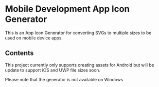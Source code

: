 # Mobile Development App Icon Generator

This is an App Icon Generator for converting SVGs to multiple sizes
to be used on mobile device apps.

## Contents
This project currently only supports creating assets for Android but will be update to 
support iOS and UWP file sizes soon.

Please note that the generator is not available on Windows
